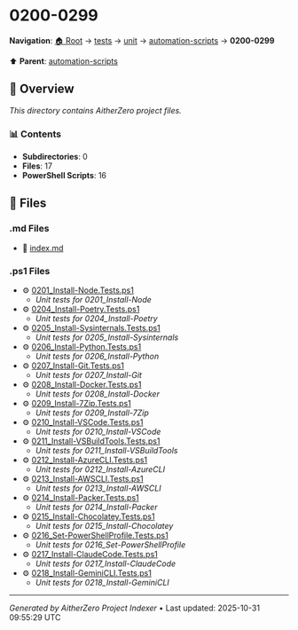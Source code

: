 # 0200-0299

**Navigation**: [🏠 Root](../../../../index.md) → [tests](../../../index.md) → [unit](../../index.md) → [automation-scripts](../index.md) → **0200-0299**

⬆️ **Parent**: [automation-scripts](../index.md)

## 📖 Overview

*This directory contains AitherZero project files.*

### 📊 Contents

- **Subdirectories**: 0
- **Files**: 17
- **PowerShell Scripts**: 16

## 📄 Files

### .md Files

- 📝 [index.md](./index.md)

### .ps1 Files

- ⚙️ [0201_Install-Node.Tests.ps1](./0201_Install-Node.Tests.ps1)
  - *Unit tests for 0201_Install-Node*
- ⚙️ [0204_Install-Poetry.Tests.ps1](./0204_Install-Poetry.Tests.ps1)
  - *Unit tests for 0204_Install-Poetry*
- ⚙️ [0205_Install-Sysinternals.Tests.ps1](./0205_Install-Sysinternals.Tests.ps1)
  - *Unit tests for 0205_Install-Sysinternals*
- ⚙️ [0206_Install-Python.Tests.ps1](./0206_Install-Python.Tests.ps1)
  - *Unit tests for 0206_Install-Python*
- ⚙️ [0207_Install-Git.Tests.ps1](./0207_Install-Git.Tests.ps1)
  - *Unit tests for 0207_Install-Git*
- ⚙️ [0208_Install-Docker.Tests.ps1](./0208_Install-Docker.Tests.ps1)
  - *Unit tests for 0208_Install-Docker*
- ⚙️ [0209_Install-7Zip.Tests.ps1](./0209_Install-7Zip.Tests.ps1)
  - *Unit tests for 0209_Install-7Zip*
- ⚙️ [0210_Install-VSCode.Tests.ps1](./0210_Install-VSCode.Tests.ps1)
  - *Unit tests for 0210_Install-VSCode*
- ⚙️ [0211_Install-VSBuildTools.Tests.ps1](./0211_Install-VSBuildTools.Tests.ps1)
  - *Unit tests for 0211_Install-VSBuildTools*
- ⚙️ [0212_Install-AzureCLI.Tests.ps1](./0212_Install-AzureCLI.Tests.ps1)
  - *Unit tests for 0212_Install-AzureCLI*
- ⚙️ [0213_Install-AWSCLI.Tests.ps1](./0213_Install-AWSCLI.Tests.ps1)
  - *Unit tests for 0213_Install-AWSCLI*
- ⚙️ [0214_Install-Packer.Tests.ps1](./0214_Install-Packer.Tests.ps1)
  - *Unit tests for 0214_Install-Packer*
- ⚙️ [0215_Install-Chocolatey.Tests.ps1](./0215_Install-Chocolatey.Tests.ps1)
  - *Unit tests for 0215_Install-Chocolatey*
- ⚙️ [0216_Set-PowerShellProfile.Tests.ps1](./0216_Set-PowerShellProfile.Tests.ps1)
  - *Unit tests for 0216_Set-PowerShellProfile*
- ⚙️ [0217_Install-ClaudeCode.Tests.ps1](./0217_Install-ClaudeCode.Tests.ps1)
  - *Unit tests for 0217_Install-ClaudeCode*
- ⚙️ [0218_Install-GeminiCLI.Tests.ps1](./0218_Install-GeminiCLI.Tests.ps1)
  - *Unit tests for 0218_Install-GeminiCLI*

---

*Generated by AitherZero Project Indexer* • Last updated: 2025-10-31 09:55:29 UTC

